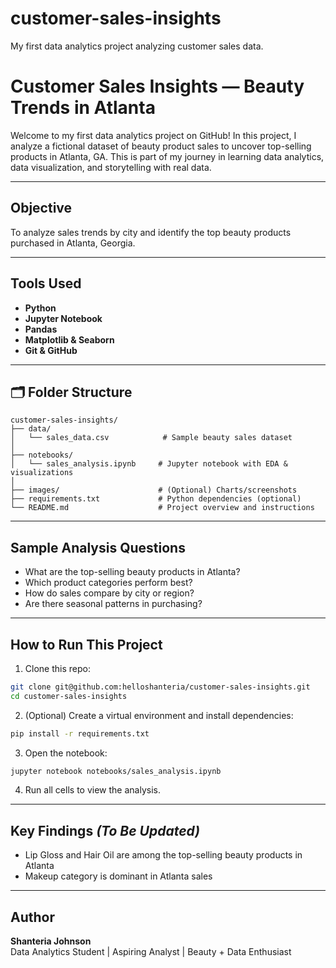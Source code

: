 # customer-sales-insights
My first data analytics project analyzing customer sales data.
# Customer Sales Insights — Beauty Trends in Atlanta

Welcome to my first data analytics project on GitHub! In this project, I analyze a fictional dataset of beauty product sales to uncover top-selling products in Atlanta, GA. This is part of my journey in learning data analytics, data visualization, and storytelling with real data.

---

## Objective
To analyze sales trends by city and identify the top beauty products purchased in Atlanta, Georgia.

---

## Tools Used
- **Python**
- **Jupyter Notebook**
- **Pandas**
- **Matplotlib & Seaborn**
- **Git & GitHub**

---

## 🗂️ Folder Structure
```
customer-sales-insights/
├── data/
│   └── sales_data.csv            # Sample beauty sales dataset
│
├── notebooks/
│   └── sales_analysis.ipynb     # Jupyter notebook with EDA & visualizations
│
├── images/                      # (Optional) Charts/screenshots
├── requirements.txt             # Python dependencies (optional)
└── README.md                    # Project overview and instructions
```

---

## Sample Analysis Questions
- What are the top-selling beauty products in Atlanta?
- Which product categories perform best?
- How do sales compare by city or region?
- Are there seasonal patterns in purchasing?

---

## How to Run This Project
1. Clone this repo:
```bash
git clone git@github.com:helloshanteria/customer-sales-insights.git
cd customer-sales-insights
```

2. (Optional) Create a virtual environment and install dependencies:
```bash
pip install -r requirements.txt
```

3. Open the notebook:
```bash
jupyter notebook notebooks/sales_analysis.ipynb
```

4. Run all cells to view the analysis.

---

## Key Findings *(To Be Updated)*
- Lip Gloss and Hair Oil are among the top-selling beauty products in Atlanta
- Makeup category is dominant in Atlanta sales

---

## Author
**Shanteria Johnson**  
Data Analytics Student | Aspiring Analyst | Beauty + Data Enthusiast
